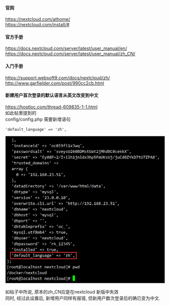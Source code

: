 #### 官网  
https://nextcloud.com/athome/  
https://nextcloud.com/install/#  

#### 官方手册
https://docs.nextcloud.com/server/latest/user_manual/en/  
https://docs.nextcloud.com/server/latest/user_manual/zh_CN/  

#### 入门手册  
https://support.websoft9.com/docs/nextcloud/zh/
http://www.garfielder.com/post/990cc2cb.html  


#### 新建用户首次登录的默认语言从英文改变到中文
https://hostloc.com/thread-609835-1-1.html  
如此帖里提到的  
config/config.php
需要新增语句
```
'default_language' => 'zh',
```
![](images/lTGqcJNXAS9DIirqYxlRbskWeMSng1u5.png)

如帖子中所说, 原本的zh_CN应是在nextcloud 新版中失效  
同时, 经过此设置后, 新增用户同样有报错, 但新用户数次登录后的确已变为中文.
